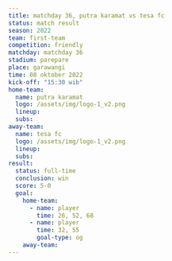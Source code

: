 ```yaml
---
title: matchday 36, putra karamat vs tesa fc
status: match result
season: 2022
team: first-team
competition: friendly
matchday: matchday 36
stadium: parepare
place: garawangi
time: 08 oktober 2022
kick-off: "15:30 wib"
home-team:
  name: putra karamat
  logo: /assets/img/logo-1_v2.png
  lineup:
  subs:
away-team:
  name: tesa fc
  logo: /assets/img/logo-1_v2.png
  lineup:
  subs:
result:
  status: full-time
  conclusion: win
  score: 5-0
  goal:
    home-team:
      - name: player
        time: 26, 52, 68
      - name: player
        time: 32, 55
        goal-type: og
    away-team:
---
```


